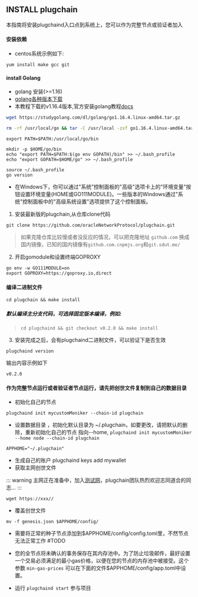 ## INSTALL plugchain
本指南将安装plugchaind入口点到系统上，您可以作为完整节点或验证者加入
#### 安装依赖
- centos系统示例如下:
```
yum install make gcc git
```
#### install Golang
- golang 安装(>=1.16)
- [golang各种版本下载](https://studygolang.com/dl)
- 本教程下载的v1.16.4版本,官方安装golang教程[docs](https://golang.org/doc/install)
```sh
wget https://studygolang.com/dl/golang/go1.16.4.linux-amd64.tar.gz
```
```sh
rm -rf /usr/local/go && tar -C /usr/local -zxf go1.16.4.linux-amd64.tar.gz
```
```
export PATH=$PATH:/usr/local/go/bin 
```
```
mkdir -p $HOME/go/bin
echo "export PATH=$PATH:$(go env GOPATH)/bin" >> ~/.bash_profile
echo "export GOPATH=$HOME/go" >> ~/.bash_profile
```

```
source ~/.bash_profile
go version
```
- 在Windows下，你可以通过"系统"控制面板的"高级"选项卡上的"环境变量"按钮设置环境变量(HOME或GO111MODULE)。一些版本的Windows通过"系统"控制面板中的"高级系统设置"选项提供了这个控制面板。

1.  安装最新版的plugchain,从仓库clone代码
```
git clone https://github.com/oracleNetworkProtocol/plugchain.git
```
> 如果克隆仓库比较慢或者没反应的情况，可以把克隆地址 `github.com` 换成国内镜像，已知的国内镜像有`github.com.cnpmjs.org`和`git.sdut.me/`

2.  开启gomodule和设置终端GOPROXY
```
go env -w GO111MODULE=on
export GOPROXY=https://goproxy.io,direct
```
#### 编译二进制文件
```shell
cd plugchain && make install
```
##### 默认编译主分支代码，可选择固定版本编译，例如: 
> `cd plugchaind && git checkout v0.2.0 && make install`
3. 安装完成之后，会有plugchaind二进制文件，可以验证下是否生效
```
plugchaind version
```
输出内容示例如下
```
v0.2.0
```
#### 作为完整节点运行或者验证者节点运行，请先把创世文件复制到自己的数据目录
- 初始化自己的节点
```
plugchaind init mycustomMoniker --chain-id plugchain
```

- 设置数据目录 ，初始化默认目录为 ~/.plugchain，如要更改，请把默认的删除，重新初始化自己的节点 指向--home, `plugchaind init mycustomMoniker --home node --chain-id plugchain`

```shell
APPHOME="~/.plugchain"
```
- 生成自己的账户
plugchaind keys add mywallet
- 获取主网创世文件

::: warning
主网正在准备中，加入[测试网](./testnet.md)，plugchain团队热烈欢迎志同道合的同志...
:::
```
wget https://xxx//
```
- 覆盖创世文件
```
mv -f genesis.json $APPHOME/config/
```
- 需要将正常的种子节点添加到$APPHOME/config/config.toml里，不然节点无法正常工作 #TODO


- 您的全节点将未确认的事务保存在其内存池中。为了防止垃圾邮件，最好设置一个交易必须满足的最小gas价格，以便在您的节点的内存池中被接受。这个参数 `min-gas-prices` 可以在下面的文件$APPHOME/config/app.toml中设置。

- 运行 `plugchaind start` 参与项目